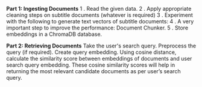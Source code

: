 **Part 1: Ingesting Documents**
1 . Read the given data.
2 . Apply appropriate cleaning steps on subtitle documents (whatever is required)
3 . Experiment with the following to generate text vectors of subtitle documents:
4 .  A very important step to improve the performance: Document Chunker.
5 . Store embeddings in a ChromaDB database. 

**Part 2: Retrieving Documents**
Take the user's search query.
Preprocess the query (if required).
Create query embedding.
Using cosine distance, calculate the similarity score between embeddings of documents and user search query embedding.
These cosine similarity scores will help in returning the most relevant candidate documents as per user’s search query.
